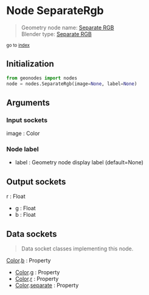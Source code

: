 
# Node SeparateRgb

> Geometry node name: [Separate RGB](https://docs.blender.org/manual/en/latest/modeling/geometry_nodes/material/separate_rgb.html)<br>
  Blender type: [Separate RGB](https://docs.blender.org/api/current/bpy.types.ShaderNodeSeparateRGB.html)
  
<sub>go to [index](/docs/index.md)</sub>

## Initialization

```python
from geonodes import nodes
node = nodes.SeparateRgb(image=None, label=None)
```



## Arguments


### Input sockets

image : Color

### Node label

- label : Geometry node display label (default=None)

## Output sockets

r : Float
- g : Float
- b : Float

## Data sockets

> Data socket classes implementing this node.
  
[Color](/docs/sockets/Color.md).[b](/docs/sockets/Color.md#b) : Property
- [Color](/docs/sockets/Color.md).[g](/docs/sockets/Color.md#g) : Property
- [Color](/docs/sockets/Color.md).[r](/docs/sockets/Color.md#r) : Property
- [Color](/docs/sockets/Color.md).[separate](/docs/sockets/Color.md#separate) : Property
  

